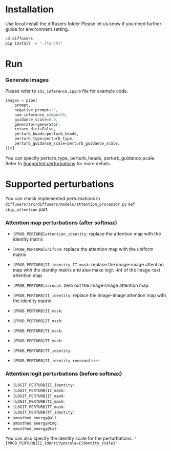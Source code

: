 # Installation
Use local install the diffusers folder
Please let us know if you need further guide for environment setting.

```bash
cd diffusers
pip install -e ".[torch]"
```

# Run

### Generate images
Please refer to `sd3_inference.ipynb` file for example code.

```python
images = pipe(
    prompt,
    negative_prompt="",
    num_inference_steps=20,
    guidance_scale=0.0,
    generator=generator,
    return_dict=False,
    perturb_heads=perturb_heads,
    perturb_type=perturb_type,
    perturb_guidance_scale=perturb_guidance_scale,
)[0]
```

You can specify perturb_type, perturb_heads, perturb_guidance_scale. Refer to [Supported perturbations](#supported-perturbations) for more details.


# Supported perturbations
You can check implemented perturbations in `diffusers/src/diffusers/models/attention_processor.py` `def skip_attention` part.

### Attention map perturbations (after softmax)
- `[PROB_PERTURB]attention_identity`: replace the attention map with the identity matrix
- `[PROB_PERTURB]uniform`: replace the attention map with the uniform matrix
- `[PROB_PERTURB]II_identity_IT_mask`: replace the image-image attention map with the identity matrix and also make logit -inf of the image-text attention map

- `[PROB_PERTURB]zeroout`: zero out the image-image attention map
- `[PROB_PERTURB]II_identity`: replace the image-image attention map with the identity matrix
- `[PROB_PERTURB]II_mask`: 
- `[PROB_PERTURB]IT_mask`: 
- `[PROB_PERTURB]TI_mask`: 
- `[PROB_PERTURB]TT_mask`: 
- `[PROB_PERTURB]TT_identity`: 
- `[PROB_PERTURB]II_identity_renormalize`: 

### Attention logit perturbations (before softmax)
- `[LOGIT_PERTURB]II_identity`:
- `[LOGIT_PERTURB]II_mask`: 
- `[LOGIT_PERTURB]IT_mask`: 
- `[LOGIT_PERTURB]TI_mask`: 
- `[LOGIT_PERTURB]TT_mask`: 
- `[LOGIT_PERTURB]TT_identity`: 
- `smoothed_energy@all`: 
- `smoothed_energy@img`: 
- `smoothed_energy@txt`: 


You can also specify the identity scale for the perturbations.
`"[PROB_PERTURB]II_identity@scale={identity_scale}"`

